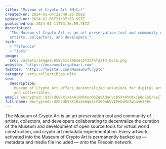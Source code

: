 ```yaml
---
title: "Museum of Crypto Art (M○C△)"
created-on: 2024-01-04T22:40:26.888Z
updated-on: 2024-01-05T21:37:50.995Z
published-on: 2024-01-11T13:26:59.787Z
description:
  "The Museum of Crypto Art is an art preservation tool and community of
  artists, collectors, and developers."
tech:
  - "filecoin"
  - "ipfs"
image:
  src: /assets/images/659751c70b1ecbf25f6faaf3_moca.png
website: "https://museumofcryptoart.com"
twitter: "https://twitter.com/MuseumofCrypto"
category: arts-collectibles-nfts
seo:
  description:
    Museum of Crypto Art offers decentralized solutions for digital art
    and collectibles.
email: encrypted::U2FsdGVkX1+4+AjkNhKurObZg9AdaCvcb5XY4htdkCbdoZGC/keIT8F1aeTcg51q
full-name: encrypted::U2FsdGVkX18a5e0qmsiV3d9a6VVIPeOoMz7wbamG308=
---
```


The Museum of Crypto Art is an art preservation tool and community of artists, collectors, and developers collaborating to decentralize the curation of the Museum and development of open source tools for virtual world construction, and crypto art metadata experimentation. Every artwork activated into the Museum of Crypto Art is permanently backed up — metadata and media file included — onto the Filecoin network.
